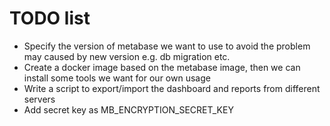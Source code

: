 # TODO list
- Specify the version of metabase we want to use to avoid the problem may caused by new version 
  e.g.  db migration etc.
- Create a docker image based on the metabase image, then we can install some tools we want for our own usage 
- Write a script to export/import the dashboard and reports from different servers
- Add secret key as MB_ENCRYPTION_SECRET_KEY